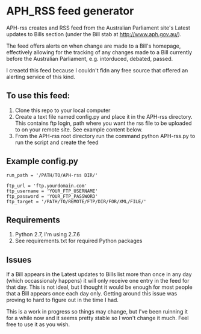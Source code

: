 APH_RSS feed generator
======================

APH-rss creates and RSS feed from the Australian Parliament site's Latest updates to Bills section (under the Bill stab at http://www.aph.gov.au/).

The feed offers alerts on when change are made to a Bill's homepage, effectively allowing for the tracking of any changes made to a Bill currently before the Australian Parliament, e.g. intorduced, debated, passed.

I creaetd this feed because I couldn't fidn any free source that offered an alerting service of this kind.

To use this feed:
-----------------

1. Clone this repo to your local computer
2. Create a text file named config.py and place it in the APH-rss directory. This contains ftp login, path where you want the rss file to be uploaded to on your remote site. See example content below.
3. From the APH-rss root directory run the command python APH-rss.py to run the script and create the feed

Example config.py
-----------------

    run_path = '/PATH/TO/APH-rss DIR/'

    ftp_url = 'ftp.yourdomain.com'
    ftp_username = 'YOUR_FTP_USERNAME'
    ftp_password = 'YOUR_FTP_PASSWORD'
    ftp_target = '/PATH/TO/REMOTE/FTP/DIR/FOR/XML/FILE/'

Requirements
------------

1. Python 2.7, I'm using 2.7.6
2. See requirements.txt for required Python packages

Issues
------

If a Bill appears in the Latest updates to Bills list more than once in any day (which occassionaly happens) it will only receive one entry in the feed for that day.
This is not ideal, but I thought it would be enough for most people that a Bill appears once each day only.
Getting around this issue was proving to hard to figure out in the time I had.


This is a work in progress so things may change, but I've been ruinning it for a while now and it seems pretty stable so I won't change it much. Feel free to use it as you wish.

